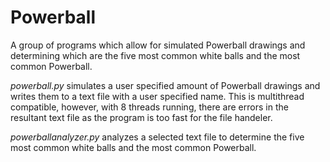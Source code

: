 # Powerball
A group of programs which allow for simulated Powerball drawings and determining which are the five most common white balls and the most common Powerball.

*powerball.py* simulates a user specified amount of Powerball drawings and writes them to a text file with a user specified name. This is multithread compatible, however, with 8 threads running, there are errors in the resultant text file as the program is too fast for the file handeler.

*powerballanalyzer.py* analyzes a selected text file to determine the five most common white balls and the most common Powerball.
